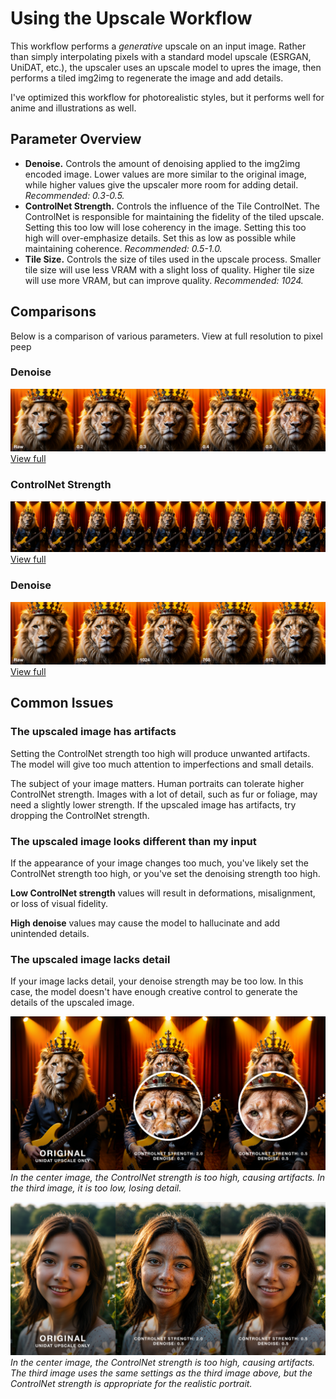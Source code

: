 # Using the Upscale Workflow

This workflow performs a *generative* upscale on an input image. Rather than simply interpolating pixels with a standard model upscale (ESRGAN, UniDAT, etc.), the upscaler uses an upscale model to upres the image, then performs a tiled img2img to regenerate the image and add details. 

I've optimized this workflow for photorealistic styles, but it performs well for anime and illustrations as well. 

## Parameter Overview
* **Denoise.** Controls the amount of denoising applied to the img2img encoded image. Lower values are more similar to the original image, while higher values give the upscaler more room for adding detail. *Recommended: 0.3-0.5.*
* **ControlNet Strength.** Controls the influence of the Tile ControlNet. The ControlNet is responsible for maintaining the fidelity of the tiled upscale. Setting this too low will lose coherency in the image. Setting this too high will over-emphasize details. Set this as low as possible while maintaining coherence. *Recommended: 0.5-1.0.*
* **Tile Size.** Controls the size of tiles used in the upscale process. Smaller tile size will use less VRAM with a slight loss of quality. Higher tile size will use more VRAM, but can improve quality. *Recommended: 1024.*

## Comparisons

Below is a comparison of various parameters. View at full resolution to pixel peep 

### Denoise
![Denoise](https://github.com/roblaughter/comfyui-workflows/blob/main/docs/comparison-denoise-small.png?raw=true) 
[View full](https://github.com/roblaughter/comfyui-workflows/blob/main/docs/comparison-denoise-full.png?raw=true)

### ControlNet Strength
![Denoise](https://github.com/roblaughter/comfyui-workflows/blob/main/docs/comparison-controlnet-small.png?raw=true)
[View full](https://github.com/roblaughter/comfyui-workflows/blob/main/docs/comparison-controlnet-full.png?raw=true)

### Denoise
![Denoise](https://github.com/roblaughter/comfyui-workflows/blob/main/docs/comparison-tile-size-small.png?raw=true)
[View full](https://github.com/roblaughter/comfyui-workflows/blob/main/docs/comparison-tile-size-full.png?raw=true)


## Common Issues
### The upscaled image has artifacts
Setting the ControlNet strength too high will produce unwanted artifacts. The model will give too much attention to imperfections and small details. 

The subject of your image matters. Human portraits can tolerate higher ControlNet strength. Images with a lot of detail, such as fur or foliage, may need a slightly lower strength. If the upscaled image has artifacts, try dropping the ControlNet strength. 

### The upscaled image looks different than my input
If the appearance of your image changes too much, you've likely set the ControlNet strength too high, or you've set the denoising strength too high. 

**Low ControlNet strength** values will result in deformations, misalignment, or loss of visual fidelity. 

**High denoise** values may cause the model to hallucinate and add unintended details. 

### The upscaled image lacks detail
If your image lacks detail, your denoise strength may be too low. In this case, the model doesn't have enough creative control to generate the details of the upscaled image. 

![Setting Comparison: Lion](https://github.com/roblaughter/comfyui-workflows/blob/main/docs/setting-comparison-lion.png?raw=true)
*In the center image, the ControlNet strength is too high, causing artifacts. In the third image, it is too low, losing detail.*

![Setting Comparison: Portrait](https://github.com/roblaughter/comfyui-workflows/blob/main/docs/setting-comparison-portrait.png?raw=true)
*In the center image, the ControlNet strength is too high, causing artifacts. The third image uses the same settings as the third image above, but the ControlNet strength is appropriate for the realistic portrait.*

